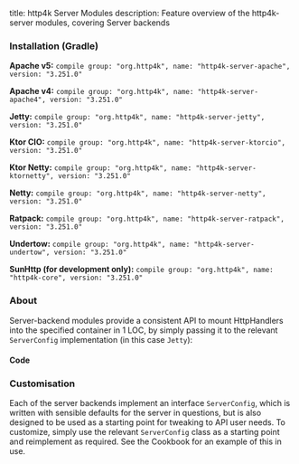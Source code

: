 title: http4k Server Modules
description: Feature overview of the http4k-server modules, covering Server backends

### Installation (Gradle)
**Apache v5:** ```compile group: "org.http4k", name: "http4k-server-apache", version: "3.251.0"```

**Apache v4:** ```compile group: "org.http4k", name: "http4k-server-apache4", version: "3.251.0"```

**Jetty:** ```compile group: "org.http4k", name: "http4k-server-jetty", version: "3.251.0"```

**Ktor CIO:** ```compile group: "org.http4k", name: "http4k-server-ktorcio", version: "3.251.0"```

**Ktor Netty:** ```compile group: "org.http4k", name: "http4k-server-ktornetty", version: "3.251.0"```

**Netty:** ```compile group: "org.http4k", name: "http4k-server-netty", version: "3.251.0"```

**Ratpack:** ```compile group: "org.http4k", name: "http4k-server-ratpack", version: "3.251.0"```

**Undertow:** ```compile group: "org.http4k", name: "http4k-server-undertow", version: "3.251.0"```

**SunHttp (for development only):** ```compile group: "org.http4k", name: "http4k-core", version: "3.251.0"```

### About
Server-backend modules provide a consistent API to mount HttpHandlers into the specified container in 1 LOC, by 
simply passing it to the relevant `ServerConfig` implementation (in this case `Jetty`):

#### Code [<img class="octocat"/>](https://github.com/http4k/http4k/blob/master/src/docs/guide/modules/servers/example_http.kt)

<script src="https://gist-it.appspot.com/https://github.com/http4k/http4k/blob/master/src/docs/guide/modules/servers/example_http.kt"></script>

### Customisation
Each of the server backends implement an interface `ServerConfig`, which is written with sensible defaults for the server in questions, 
but is also designed to be used as a starting point for tweaking to API user needs. To customize, simply use the relevant `ServerConfig` 
class as a starting point and reimplement as required. See the Cookbook for an example of this in use.
